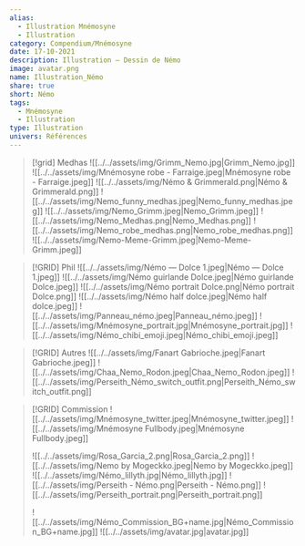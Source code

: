 ```yaml
---
alias:
  - Illustration Mnémosyne
  - Illustration
category: Compendium/Mnémosyne
date: 17-10-2021
description: Illustration — Dessin de Némo
image: avatar.png
name: Illustration_Némo
share: true
short: Némo
tags:
  - Mnémosyne
  - Illustration
type: Illustration
univers: Références
---
```



> [!grid] Medhas
> ![[../../assets/img/Grimm_Nemo.jpg|Grimm_Nemo.jpg]] ![[../../assets/img/Mnémosyne robe - Farraige.jpeg|Mnémosyne robe - Farraige.jpeg]]
> ![[../../assets/img/Némo & Grimmerald.png|Némo & Grimmerald.png]] ![[../../assets/img/Nemo_funny_medhas.jpeg|Nemo_funny_medhas.jpeg]] ![[../../assets/img/Nemo_Grimm.jpeg|Nemo_Grimm.jpeg]]
> ![[../../assets/img/Nemo_Medhas.png|Nemo_Medhas.png]] ![[../../assets/img/Nemo_robe_medhas.png|Nemo_robe_medhas.png]]
> ![[../../assets/img/Nemo-Meme-Grimm.jpeg|Nemo-Meme-Grimm.jpeg]]

> [!GRID] Phil
> ![[../../assets/img/Némo — Dolce 1.jpeg|Némo — Dolce 1.jpeg]] ![[../../assets/img/Némo guirlande Dolce.jpeg|Némo guirlande Dolce.jpeg]] ![[../../assets/img/Némo portrait Dolce.png|Némo portrait Dolce.png]]
> ![[../../assets/img/Némo half dolce.jpeg|Némo half dolce.jpeg]] ![[../../assets/img/Panneau_némo.jpeg|Panneau_némo.jpeg]] ![[../../assets/img/Mnémosyne_portrait.jpg|Mnémosyne_portrait.jpg]]
> ![[../../assets/img/Némo_chibi_emoji.jpeg|Némo_chibi_emoji.jpeg]]

> [!GRID] Autres
> ![[../../assets/img/Fanart Gabrioche.jpeg|Fanart Gabrioche.jpeg]]
> ![[../../assets/img/Chaa_Nemo_Rodon.jpeg|Chaa_Nemo_Rodon.jpeg]]
> ![[../../assets/img/Perseith_Némo_switch_outfit.png|Perseith_Némo_switch_outfit.png]]


> [!GRID] Commission
> ![[../../assets/img/Mnémosyne_twitter.jpeg|Mnémosyne_twitter.jpeg]] ![[../../assets/img/Mnémosyne Fullbody.jpeg|Mnémosyne Fullbody.jpeg]]
>
> ![[../../assets/img/Rosa_Garcia_2.png|Rosa_Garcia_2.png]]
> ![[../../assets/img/Nemo by Mogeckko.jpeg|Nemo by Mogeckko.jpeg]] ![[../../assets/img/Némo_lillyth.jpg|Némo_lillyth.jpg]]
> ![[../../assets/img/Perseith - Némo.png|Perseith - Némo.png]]
> ![[../../assets/img/Perseith_portrait.png|Perseith_portrait.png]]
>
> ![[../../assets/img/Némo_Commission_BG+name.jpg|Némo_Commission_BG+name.jpg]]
> ![[../../assets/img/avatar.jpg|avatar.jpg]]
